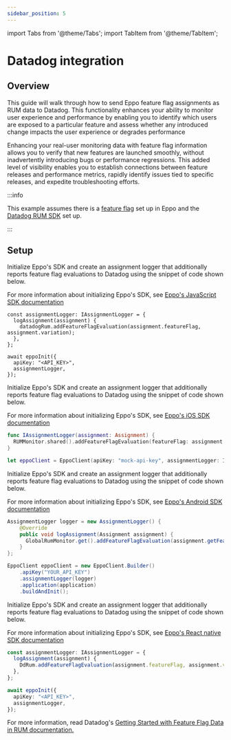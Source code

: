 ```yaml
---
sidebar_position: 5
---
```

import Tabs from '@theme/Tabs';
import TabItem from '@theme/TabItem';

# Datadog integration

## Overview
This guide will walk through how to send Eppo feature flag assignments as RUM data to Datadog. 
This functionality enhances your ability to monitor user experience and performance by enabling you to identify which users are exposed to a particular feature and assess whether any introduced change impacts the user experience or degrades performance

Enhancing your real-user monitoring data with feature flag information allows you to verify that new features are launched smoothly, without inadvertently introducing bugs or performance regressions. This added level of visibility enables you to establish connections between feature releases and performance metrics, rapidly identify issues tied to specific releases, and expedite troubleshooting efforts.

:::info

This example assumes there is a [feature flag](/feature-flagging/feature-gates.md) set up in Eppo and the [Datadog RUM SDK](https://docs.datadoghq.com/real_user_monitoring/browser/#setup) set up.  

:::

## Setup
<Tabs>
<TabItem value="javascript" label="Javascript" default>
Initialize Eppo's SDK and create an assignment logger that additionally reports feature flag evaluations to Datadog using the snippet of code shown below.

For more information about initializing Eppo's SDK, see [Eppo's JavaScript SDK documentation](https://docs.geteppo.com/sdks/client-sdks/javascript)

```tsx
const assignmentLogger: IAssignmentLogger = {
  logAssignment(assignment) {
    datadogRum.addFeatureFlagEvaluation(assignment.featureFlag, assignment.variation);
  },
};

await eppoInit({
  apiKey: "<API_KEY>",
  assignmentLogger,
});
```
</TabItem>
<TabItem value="iOS" label="iOS">
Initialize Eppo's SDK and create an assignment logger that additionally reports feature flag evaluations to Datadog using the snippet of code shown below.

For more information about initializing Eppo's SDK, see [Eppo's iOS SDK documentation](https://docs.geteppo.com/sdks/client-sdks/ios)

```swift
func IAssignmentLogger(assignment: Assignment) {
  RUMMonitor.shared().addFeatureFlagEvaluation(featureFlag: assignment.featureFlag, variation: assignment.variation)
}

let eppoClient = EppoClient(apiKey: "mock-api-key", assignmentLogger: IAssignmentLogger)
```
</TabItem>
<TabItem value="android" label="Android">
Initialize Eppo's SDK and create an assignment logger that additionally reports feature flag evaluations to Datadog using the snippet of code shown below.

For more information about initializing Eppo's SDK, see [Eppo's Android SDK documentation](https://docs.geteppo.com/sdks/client-sdks/android)


```java
AssignmentLogger logger = new AssignmentLogger() {
    @Override
    public void logAssignment(Assignment assignment) {
      GlobalRumMonitor.get().addFeatureFlagEvaluation(assignment.getFeatureFlag(), assignment.getVariation());
    }
};

EppoClient eppoClient = new EppoClient.Builder()
    .apiKey("YOUR_API_KEY")
    .assignmentLogger(logger)
    .application(application)
    .buildAndInit();
```

</TabItem>
<TabItem value="react" label="React Native">
Initialize Eppo's SDK and create an assignment logger that additionally reports feature flag evaluations to Datadog using the snippet of code shown below.

For more information about initializing Eppo's SDK, see [Eppo's React native SDK documentation](https://docs.geteppo.com/sdks/client-sdks/react-native)

```typescript
const assignmentLogger: IAssignmentLogger = {
  logAssignment(assignment) {
    DdRum.addFeatureFlagEvaluation(assignment.featureFlag, assignment.variation);
  },
};

await eppoInit({
  apiKey: "<API_KEY>",
  assignmentLogger,
});
```
</TabItem>
</Tabs>

For more information, read Datadog's [Getting Started with Feature Flag Data in RUM documentation.](https://docs.datadoghq.com/real_user_monitoring/guide/setup-feature-flag-data-collection/?tab=browser#eppo-integration)